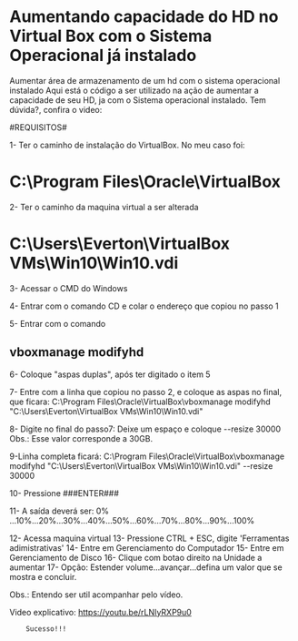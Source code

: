# Aumentando capacidade do HD no Virtual Box com o Sistema Operacional já instalado

Aumentar área de armazenamento de um hd com o sistema operacional instalado
Aqui está o código a ser utilizado na ação de aumentar a capacidade de seu HD, ja com o Sistema operacional instalado.
Tem dúvida?, confira o video: 

#REQUISITOS#

1- Ter o caminho de instalação do VirtualBox. No meu caso foi: 
# C:\Program Files\Oracle\VirtualBox 

2- Ter o caminho da maquina virtual a ser alterada
# C:\Users\Everton\VirtualBox VMs\Win10\Win10.vdi 

3- Acessar o CMD do Windows

4- Entrar com o comando CD e colar o endereço que copiou no passo 1

5- Entrar com o comando
## vboxmanage modifyhd ##

6- Coloque "aspas duplas", após ter digitado o item 5

7- Entre com a linha que copiou no passo 2, e coloque as aspas no final, que ficara:
C:\Program Files\Oracle\VirtualBox\vboxmanage modifyhd "C:\Users\Everton\VirtualBox VMs\Win10\Win10.vdi"

8- Digite no final do passo7:
Deixe um espaço e coloque --resize 30000
Obs.: Esse valor corresponde a 30GB.

9-Linha completa ficará:
C:\Program Files\Oracle\VirtualBox\vboxmanage modifyhd "C:\Users\Everton\VirtualBox VMs\Win10\Win10.vdi" --resize 30000

10- Pressione ###ENTER###
        
11- A saída deverá ser:
0% ...10%...20%...30%...40%...50%...60%...70%...80%...90%...100%

12- Acessa maquina virtual
13- Pressione CTRL + ESC, digite 'Ferramentas adimistrativas'
14- Entre em Gerenciamento do Computador
15- Entre em Gerenciamento de Disco
16- Clique com botao direito na Unidade a aumentar
17- Opção: Estender volume...avançar...defina um valor que se mostra e concluir.
        
Obs.: Entendo ser util acompanhar pelo vídeo.

Video explicativo: https://youtu.be/rLNIyRXP9u0
        
        Sucesso!!!
